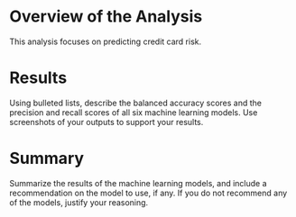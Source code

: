 # Overview of the Analysis
This analysis focuses on predicting credit card risk. 

# Results

Using bulleted lists, describe the balanced accuracy scores and the precision and recall scores of all six machine learning models. Use screenshots of your outputs to support your results.

# Summary

Summarize the results of the machine learning models, and include a recommendation on the model to use, if any. If you do not recommend any of the models, justify your reasoning.
